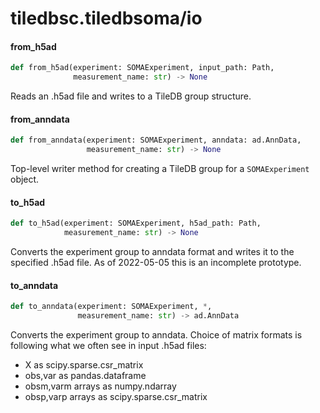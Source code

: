 <a id="tiledbsc.tiledbsoma/io"></a>

# tiledbsc.tiledbsoma/io

<a id="tiledbsc.tiledbsoma/io.from_h5ad"></a>

#### from\_h5ad

```python
def from_h5ad(experiment: SOMAExperiment, input_path: Path,
              measurement_name: str) -> None
```

Reads an .h5ad file and writes to a TileDB group structure.

<a id="tiledbsc.tiledbsoma/io.from_anndata"></a>

#### from\_anndata

```python
def from_anndata(experiment: SOMAExperiment, anndata: ad.AnnData,
                 measurement_name: str) -> None
```

Top-level writer method for creating a TileDB group for a `SOMAExperiment` object.

<a id="tiledbsc.tiledbsoma/io.to_h5ad"></a>

#### to\_h5ad

```python
def to_h5ad(experiment: SOMAExperiment, h5ad_path: Path,
            measurement_name: str) -> None
```

Converts the experiment group to anndata format and writes it to the specified .h5ad file.
As of 2022-05-05 this is an incomplete prototype.

<a id="tiledbsc.tiledbsoma/io.to_anndata"></a>

#### to\_anndata

```python
def to_anndata(experiment: SOMAExperiment, *,
               measurement_name: str) -> ad.AnnData
```

Converts the experiment group to anndata. Choice of matrix formats is following
what we often see in input .h5ad files:
* X as scipy.sparse.csr_matrix
* obs,var as pandas.dataframe
* obsm,varm arrays as numpy.ndarray
* obsp,varp arrays as scipy.sparse.csr_matrix

